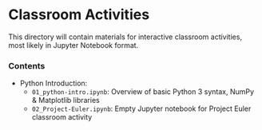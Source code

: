 Classroom Activities
====================

This directory will contain materials for interactive classroom activities,
most likely in Jupyter Notebook format.  

### Contents

- Python Introduction:
    * `01_python-intro.ipynb`: Overview of basic Python 3 syntax, NumPy & Matplotlib libraries
    * `02_Project-Euler.ipynb`: Empty Jupyter notebook for Project Euler classroom activity
